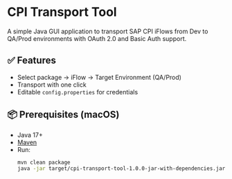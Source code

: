# CPI Transport Tool

A simple Java GUI application to transport SAP CPI iFlows from Dev to QA/Prod environments with OAuth 2.0 and Basic Auth support.

## ✅ Features
- Select package → iFlow → Target Environment (QA/Prod)
- Transport with one click
- Editable `config.properties` for credentials

## 📦 Prerequisites (macOS)

- Java 17+
- [Maven](https://maven.apache.org/)
- Run:
  ```bash
  mvn clean package
  java -jar target/cpi-transport-tool-1.0.0-jar-with-dependencies.jar
